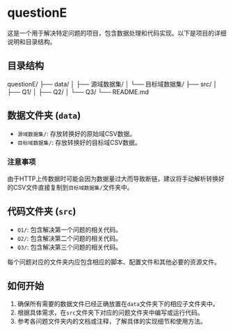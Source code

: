 # questionE

这是一个用于解决特定问题的项目，包含数据处理和代码实现。以下是项目的详细说明和目录结构。

## 目录结构

questionE/
├── data/
│   ├── 源域数据集/
│   └── 目标域数据集/
├── src/
│   ├── Q1/
│   ├── Q2/
│   └── Q3/
└── README.md


## 数据文件夹 (`data`)

- `源域数据集/`: 存放转换好的原始域CSV数据。
- `目标域数据集/`: 存放转换好的目标域CSV数据。

### 注意事项

由于HTTP上传数据时可能会因为数据量过大而导致断链，建议将手动解析转换好的CSV文件直接复制到`目标域数据集/`文件夹中。

## 代码文件夹 (`src`)

- `Q1/`: 包含解决第一个问题的相关代码。
- `Q2/`: 包含解决第二个问题的相关代码。
- `Q3/`: 包含解决第三个问题的相关代码。

每个问题对应的文件夹内应包含相应的脚本、配置文件和其他必要的资源文件。

## 如何开始

1. 确保所有需要的数据文件已经正确放置在`data`文件夹下的相应子文件夹中。
2. 根据具体需求，在`src`文件夹下对应的问题文件夹中编写或运行代码。
3. 参考各问题文件夹内的文档或注释，了解具体的实现细节和使用方法。
